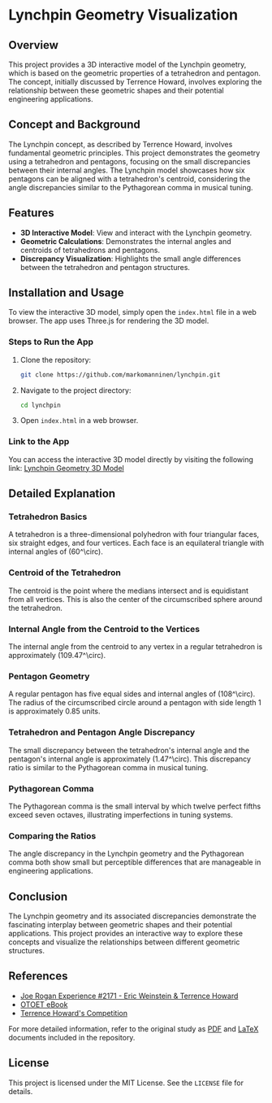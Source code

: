 # Lynchpin Geometry Visualization

## Overview

This project provides a 3D interactive model of the Lynchpin geometry, which is based on the geometric properties of a tetrahedron and pentagon. The concept, initially discussed by Terrence Howard, involves exploring the relationship between these geometric shapes and their potential engineering applications.

## Concept and Background

The Lynchpin concept, as described by Terrence Howard, involves fundamental geometric principles. This project demonstrates the geometry using a tetrahedron and pentagons, focusing on the small discrepancies between their internal angles. The Lynchpin model showcases how six pentagons can be aligned with a tetrahedron's centroid, considering the angle discrepancies similar to the Pythagorean comma in musical tuning.

## Features

- **3D Interactive Model**: View and interact with the Lynchpin geometry.
- **Geometric Calculations**: Demonstrates the internal angles and centroids of tetrahedrons and pentagons.
- **Discrepancy Visualization**: Highlights the small angle differences between the tetrahedron and pentagon structures.

## Installation and Usage

To view the interactive 3D model, simply open the `index.html` file in a web browser. The app uses Three.js for rendering the 3D model.

### Steps to Run the App

1. Clone the repository:
   ```sh
   git clone https://github.com/markomanninen/lynchpin.git
   ```
2. Navigate to the project directory:
   ```sh
   cd lynchpin
   ```
3. Open `index.html` in a web browser.

### Link to the App

You can access the interactive 3D model directly by visiting the following link: [Lynchpin Geometry 3D Model](https://markomanninen.github.io/lynchpin/)

## Detailed Explanation

### Tetrahedron Basics

A tetrahedron is a three-dimensional polyhedron with four triangular faces, six straight edges, and four vertices. Each face is an equilateral triangle with internal angles of \(60^\circ\).

### Centroid of the Tetrahedron

The centroid is the point where the medians intersect and is equidistant from all vertices. This is also the center of the circumscribed sphere around the tetrahedron.

### Internal Angle from the Centroid to the Vertices

The internal angle from the centroid to any vertex in a regular tetrahedron is approximately \(109.47^\circ\).

### Pentagon Geometry

A regular pentagon has five equal sides and internal angles of \(108^\circ\). The radius of the circumscribed circle around a pentagon with side length 1 is approximately 0.85 units.

### Tetrahedron and Pentagon Angle Discrepancy

The small discrepancy between the tetrahedron's internal angle and the pentagon's internal angle is approximately \(1.47^\circ\). This discrepancy ratio is similar to the Pythagorean comma in musical tuning.

### Pythagorean Comma

The Pythagorean comma is the small interval by which twelve perfect fifths exceed seven octaves, illustrating imperfections in tuning systems.

### Comparing the Ratios

The angle discrepancy in the Lynchpin geometry and the Pythagorean comma both show small but perceptible differences that are manageable in engineering applications.

## Conclusion

The Lynchpin geometry and its associated discrepancies demonstrate the fascinating interplay between geometric shapes and their potential applications. This project provides an interactive way to explore these concepts and visualize the relationships between different geometric structures.

## References

- [Joe Rogan Experience #2171 - Eric Weinstein & Terrence Howard](https://www.youtube.com/watch?v=nrOaFxNex7U)
- [OTOET eBook](https://tcotlc.com/wp-content/uploads/2020/09/OTOET_PREVIEW_055_SEPTEMBER_29_2020.pdf)
- [Terrence Howard's Competition](https://www.terryslynchpins.com/welcome-to-now)

For more detailed information, refer to the original study as [PDF](https://markomanninen.github.io/lynchpin/lynchpin.pdf) and [LaTeX](https://markomanninen.github.io/lynchpin/lynchpin.tex) documents included in the repository.

## License

This project is licensed under the MIT License. See the `LICENSE` file for details.